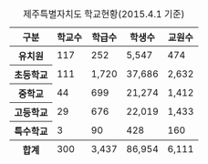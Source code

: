 <!DOCTYPE html>
<html lang="ko">

<body>
	<table>
		<caption>제주특별자치도 학교현황(2015.4.1 기준)</caption>
		<thead>
			<tr>
				<th>구분</th>
				<th>학교수</th>
				<th>학급수</th>
				<th>학생수</th>
				<th>교원수</th>
			</tr>
		</thead>
		<tbody>
			<tr>
				<th>유치원</th>
				<td>117</td>
				<td>252</td>
				<td>5,547</td>
				<td>474</td>
			</tr>
			<tr>
				<th>초등학교</th>
				<td>111</td>
				<td>1,720</td>
				<td>37,686</td>
				<td>2,632</td>
			</tr>
			<tr>
				<th>중학교</th>
				<td>44</td>
				<td>699</td>
				<td>21,274</td>
				<td>1,412</td>
			</tr>
			<tr>
				<th>고등학교</th>
				<td>29</td>
				<td>676</td>
				<td>22,019</td>
				<td>1,433</td>
			</tr>
			<tr>
				<th>특수학교</th>
				<td>3</td>
				<td>90</td>
				<td>428</td>
				<td>160</td>
			</tr>
		</tbody>
		<tfoot>
			<tr>
				<th>합계</th>
				<td>300</td>
				<td>3,437</td>
				<td>86,954</td>
				<td>6,111</td>
			</tr>
		</tfoot>
	</table>
</body>
</html>
